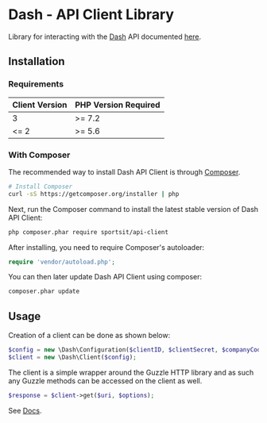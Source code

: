 # Dash - API Client Library
Library for interacting with the [Dash](https://www.dashplatform.com/) API documented [here](https://api.dashplatform.com/v1/docs).

## Installation
### Requirements
| Client Version | PHP Version Required |
|----------------|----------------------|
|        3       |        >= 7.2        |
|      <= 2      |        >= 5.6        |

### With Composer
The recommended way to install Dash API Client is through
[Composer](http://getcomposer.org).

```bash
# Install Composer
curl -sS https://getcomposer.org/installer | php
```

Next, run the Composer command to install the latest stable version of Dash API Client:

```bash
php composer.phar require sportsit/api-client
```

After installing, you need to require Composer's autoloader:

```php
require 'vendor/autoload.php';
```

You can then later update Dash API Client using composer:

 ```bash
composer.phar update
 ```

## Usage
Creation of a client can be done as shown below:
 ```php
$config = new \Dash\Configuration($clientID, $clientSecret, $companyCode);
$client = new \Dash\Client($config);
```

The client is a simple wrapper around the Guzzle HTTP library and as such any Guzzle methods can be accessed on the client as well.
```php
$response = $client->get($uri, $options);
```

See [Docs](docs/index.md).